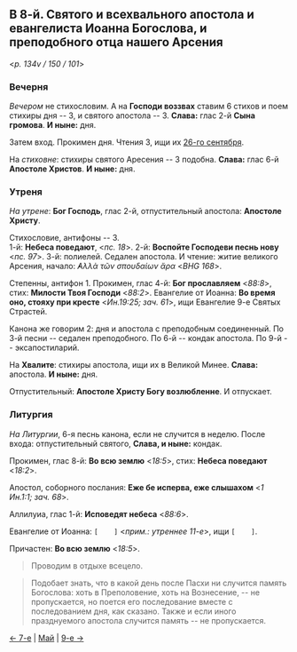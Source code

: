 
## В 8-й. Святого и всехвального апостола и евангелиста Иоанна Богослова, и преподобного отца нашего Арсения 

<*p. 134v / 150 / 101*>

### Вечерня

*Вечером* не стихословим. А на **Господи воззвах** ставим 6 стихов и поем стихиры дня -- 3, и святого 
апостола -- 3. **Слава:** глас 2-й **Сына громова**. **И ныне:** дня.  

Затем вход. Прокимен дня. Чтения 3, ищи их [26-го сентября](../09_september/09_26_MES.ru.md).

На *стиховне*: стихиры святого Аресения -- 3 подобна. **Слава:** глас 6-й **Апостоле Христов**. 
**И ныне:** дня. 

### Утреня

*На утрене*: **Бог Господь**, глас 2-й, отпустительный апостола: **Апостоле Христу**.  

Стихословие, антифоны -- 3.  
1-й: **Небеса поведают**, <*пс. 18*>. 
2-й: **Воспойте Господеви песнь нову** <*пс. 97*>. 
3-й: полиелей. 
Седален апостола. 
И чтение: житие великого Арсения, начало: *̓Αλλὰ τῶν σπουδαίων ἄρα* <*BHG 168*>. 

Степенны, антифон 1. Прокимен, глас 4-й: **Бог прославляем** <*88:8*>, стих: **Милости Твоя Господи** <*88:2*>.
Евангелие от Иоанна: **Во время оно, стояху при кресте** <*Ин.19:25; зач. 61*>, ищи Евангелие 9-е Святых Страстей. 

Канона же говорим 2: дня и апостола с преподобным соединенный. 
По 3-й песни -- седален преподобного. 
По 6-й -- кондак апостола. 
По 9-й -- эксапостиларий. 

На **Хвалите**: стихиры апостола, ищи их в Великой Минее. **Слава:** апостола. **И ныне:** дня. 

Отпустительный: **Апостоле Христу Богу возлюбленне**. И отпускает. 

### Литургия

*На Литургии*, 6-я песнь канона, если не случится в неделю. 
После входа: отпустительный святого, **Слава, и ныне:** кондак.   

Прокимен, глас 8-й: **Во всю землю** <*18:5*>, стих: **Небеса поведают** <*18:2*>.
 
Апостол, соборного послания: **Еже бе исперва, еже слышахом** <*1 Ин.1:1; зач. 68*>. 

Аллилуиа, глас 1-й: **Исповедят небеса** <*88:6*>. 
 
Евангелие от Иоанна: `[    ]` <*прим.: утреннее 11-е*>, ищи `[    ]`. 
 
Причастен: **Во всю землю** <*18:5*>. 

> Проводим в отдыхе всецело.

> Подобает знать, что в какой день после Пасхи ни случится память Богослова: хоть в Преполовение, 
> хоть на Вознесение, -- не пропускается, но поется его последование вместе с последованием дня, 
> как сказано. Также и если иного празднуемого апостола случится память -- не пропускается.  

[← 7-е](05_07_MES.ru.md) | [Май](README.md#8-й) | [9-е →](05_09_MES.ru.md)
